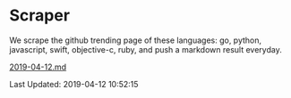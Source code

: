 # Scraper

We scrape the github trending page of these languages: go, python, javascript, swift, objective-c, ruby, and push a markdown result everyday.

[2019-04-12.md](https://github.com/henson/Scraper/blob/master/2019-04-12.md)

Last Updated: 2019-04-12 10:52:15